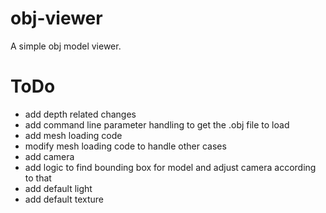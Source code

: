 # obj-viewer
A simple obj model viewer.

# ToDo
- add depth related changes
- add command line parameter handling to get the .obj file to load
- add mesh loading code
- modify mesh loading code to handle other cases
- add camera
- add logic to find bounding box for model and adjust camera according to that
- add default light
- add default texture
